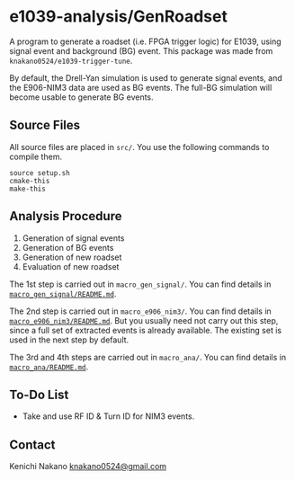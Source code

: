 # e1039-analysis/GenRoadset

A program to generate a roadset (i.e. FPGA trigger logic) for E1039,
using signal event and background (BG) event.
This package was made from `knakano0524/e1039-trigger-tune`.

By default, the Drell-Yan simulation is used to generate signal events, and
the E906-NIM3 data are used as BG events.
The full-BG simulation will become usable to generate BG events.

## Source Files

All source files are placed in `src/`.
You use the following commands to compile them.

```
source setup.sh
cmake-this
make-this
```


## Analysis Procedure

1. Generation of signal events
1. Generation of BG events
1. Generation of new roadset
1. Evaluation of new roadset

The 1st step is carried out in `macro_gen_signal/`.
You can find details in [`macro_gen_signal/README.md`](macro_gen_signal/README.md).

The 2nd step is carried out in `macro_e906_nim3/`.
You can find details in [`macro_e906_nim3/README.md`](macro_e906_nim3/README.md).
But you usually need not carry out this step, since a full set of extracted events is already available.
The existing set is used in the next step by default.

The 3rd and 4th steps are carried out in `macro_ana/`.
You can find details in [`macro_ana/README.md`](macro_ana/README.md).


## To-Do List

* Take and use RF ID & Turn ID for NIM3 events.


## Contact

Kenichi Nakano <knakano0524@gmail.com>
